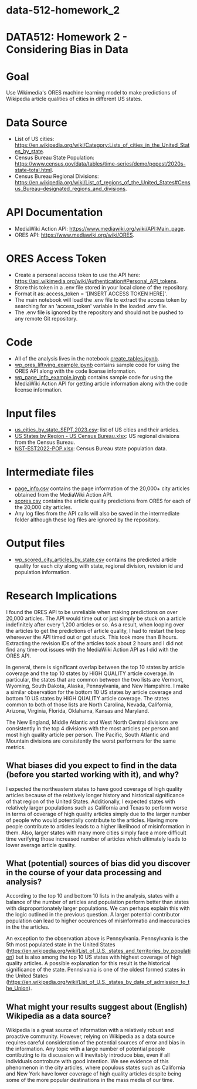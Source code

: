 # data-512-homework_2

# DATA512: Homework 2 - Considering Bias in Data

# Goal
Use Wikimedia's ORES machine learning model to make predictions of Wikipedia article qualities of cities in different US states.

# Data Source
- List of US cities: https://en.wikipedia.org/wiki/Category:Lists_of_cities_in_the_United_States_by_state.
- Census Bureau State Population: https://www.census.gov/data/tables/time-series/demo/popest/2020s-state-total.html.
- Census Bureau Regional Divisions: https://en.wikipedia.org/wiki/List_of_regions_of_the_United_States#Census_Bureau–designated_regions_and_divisions.

# API Documentation
- MediaWiki Action API: https://www.mediawiki.org/wiki/API:Main_page.
- ORES API: https://www.mediawiki.org/wiki/ORES.

# ORES Access Token
- Create a personal access token to use the API here: https://api.wikimedia.org/wiki/Authentication#Personal_API_tokens.
- Store this token in a .env file stored in your local clone of the repository.
- Format it as: access_token = '[INSERT ACCESS TOKEN HERE]'.
- The main notebook will load the .env file to extract the access token by searching for an 'access_token' variable in the loaded .env file.
- The .env file is ignored by the repository and should not be pushed to any remote Git repository.

# Code
- All of the analysis lives in the notebook [create_tables.ipynb](https://github.com/jmic94/data-512-homework_2/blob/main/code/create_tables.ipynb).
- [wp_ores_liftwing_example.ipynb](https://github.com/jmic94/data-512-homework_2/blob/main/code/wp_ores_liftwing_example.ipynb) contains sample code for using the ORES API along with the code license information.
- [wp_page_info_example.ipynb](https://github.com/jmic94/data-512-homework_2/blob/main/code/wp_page_info_example.ipynb) contains sample code for using the MediaWiki Action API for getting article information along with the code license information.

# Input files
- [us_cities_by_state_SEPT.2023.csv](https://github.com/jmic94/data-512-homework_2/blob/main/input/us_cities_by_state_SEPT.2023.csv): list of US cities and their articles.
- [US States by Region - US Census Bureau.xlsx](https://github.com/jmic94/data-512-homework_2/blob/main/input/US%20States%20by%20Region%20-%20US%20Census%20Bureau.xlsx): US regional divisions from the Census Bureau.
- [NST-EST2022-POP.xlsx](https://github.com/jmic94/data-512-homework_2/blob/main/input/NST-EST2022-POP.xlsx): Census Bureau state population data.

# Intermediate files
- [page_info.csv](https://github.com/jmic94/data-512-homework_2/blob/main/intermediate/page_info.csv) contains the page information of the 20,000+ city articles obtained from the MediaWiki Action API.
- [scores.csv](https://github.com/jmic94/data-512-homework_2/blob/main/intermediate/scores.csv) contains the article quality predictions from ORES for each of the 20,000 city articles.
- Any log files from the API calls will also be saved in the intermediate folder although these log files are ignored by the repository.

# Output files
- [wp_scored_city_articles_by_state.csv](https://github.com/jmic94/data-512-homework_2/blob/main/output/wp_scored_city_articles_by_state.csv) contains the predicted article quality for each city along with state, regional division, revision id and population information.

# Research Implications
I found the ORES API to be unreliable when making predictions on over 20,000 articles. The API would time out or just simply be stuck on a article indefinitely after every 1,200 articles or so. As a result, when looping over the articles to get the predictions of article quality, I had to restart the loop whereever the API timed out or got stuck. This took more than 8 hours. Extracting the revision IDs of the articles took about 2 hours and I did not find any time-out issues with the MediaWiki Action API as I did with the ORES API.

In general, there is significant overlap between the top 10 states by article coverage and the top 10 states by HIGH QUALITY article coverage. In particular, the states that are common between the two lists are Vermont, Wyoming, South Dakota, Alaska, Pennsylvania, and New Hampshire. I make a similar observation for the bottom 10 US states by article coverage and bottom 10 US states by HIGH QUALITY article coverage. The states common to both of those lists are North Carolina, Nevada, California, Arizona, Virginia, Florida, Oklahama, Kansas and Maryland.

The New England, Middle Atlantic and West North Central divisions are consistently in the top 4 divisions with the most articles per person and most high quality article per person. The Pacific, South Atlantic and Mountain divisions are consistently the worst performers for the same metrics.

## What biases did you expect to find in the data (before you started working with it), and why?
I expected the northeastern states to have good coverage of high quality articles because of the relatively longer history and historical significance of that region of the United States. Additionally, I expected states with relatively larger populations such as California and Texas to perform worse in terms of coverage of high quality articles simply due to the larger number of people who would potentially contribute to the articles. Having more people contribute to articles leads to a higher likelihood of misinformation in them. Also, larger states with many more cities simply face a more difficult time verifying those increased number of articles which ultimately leads to lower average article quality.

## What (potential) sources of bias did you discover in the course of your data processing and analysis?
According to the top 10 and bottom 10 lists in the analysis, states with a balance of the number of articles and population perform better than states with disproportionately larger populations. We can perhaps explain this with the logic outlined in the previous question. A larger potential contributor population can lead to higher occurences of misinformatio and inaccuracies in the the articles.

An exception to the observation above is Pennsylvania. Pennsylvania is the 5th most populated state in the United States (https://en.wikipedia.org/wiki/List_of_U.S._states_and_territories_by_population) but is also among the top 10 US states with highest coverage of high quality articles. A possible explanation for this result is the historical significance of the state. Pennslvania is one of the oldest formed states in the United States (https://en.wikipedia.org/wiki/List_of_U.S._states_by_date_of_admission_to_the_Union).

## What might your results suggest about (English) Wikipedia as a data source?
Wikipedia is a great source of information with a relatively robust and proactive community. However, relying on Wikipedia as a data source requires careful consideration of the potential sources of error and bias in the information. Any topic with a large number of potential people contibuting to its discussion will inevitably introduce bias, even if all individuals controbute with good intention. We see evidence of this phenomenon in the city articles, where populous states such as California and New York have lower coverage of high quality articles despite being some of the more popular destinations in the mass media of our time.
